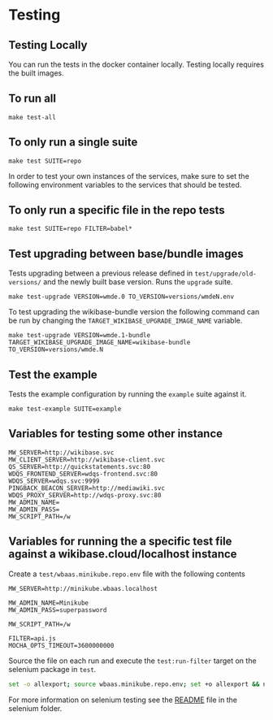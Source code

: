 # Testing


## Testing Locally

You can run the tests in the docker container locally. Testing locally requires the built images.

## To run all
```
make test-all
```

## To only run a single suite
```
make test SUITE=repo
```

In order to test your own instances of the services, make sure to set the following environment variables to the services that should be tested. 


## To only run a specific file in the repo tests
```
make test SUITE=repo FILTER=babel*
```

## Test upgrading between base/bundle images

Tests upgrading between a previous release defined in `test/upgrade/old-versions/` and the newly built base version. Runs the `upgrade` suite.

```
make test-upgrade VERSION=wmde.0 TO_VERSION=versions/wmdeN.env
```

To test upgrading the wikibase-bundle version the following command can be run by changing the `TARGET_WIKIBASE_UPGRADE_IMAGE_NAME` variable.

```
make test-upgrade VERSION=wmde.1-bundle TARGET_WIKIBASE_UPGRADE_IMAGE_NAME=wikibase-bundle TO_VERSION=versions/wmde.N
```

## Test the example

Tests the example configuration by running the `example` suite against it.

```
make test-example SUITE=example
```

##  Variables for testing some other instance
```
MW_SERVER=http://wikibase.svc
MW_CLIENT_SERVER=http://wikibase-client.svc
QS_SERVER=http://quickstatements.svc:80
WDQS_FRONTEND_SERVER=wdqs-frontend.svc:80
WDQS_SERVER=wdqs.svc:9999
PINGBACK_BEACON_SERVER=http://mediawiki.svc
WDQS_PROXY_SERVER=http://wdqs-proxy.svc:80
MW_ADMIN_NAME=
MW_ADMIN_PASS=
MW_SCRIPT_PATH=/w
```

## Variables for running the a specific test file against a wikibase.cloud/localhost instance

Create a `test/wbaas.minikube.repo.env` file with the following contents

```
MW_SERVER=http://minikube.wbaas.localhost

MW_ADMIN_NAME=Minikube
MW_ADMIN_PASS=superpassword

MW_SCRIPT_PATH=/w

FILTER=api.js
MOCHA_OPTS_TIMEOUT=3600000000
```

Source the file on each run and execute the `test:run-filter` target on the selenium package in `test`.

```bash
set -o allexport; source wbaas.minikube.repo.env; set +o allexport && npm run test:run-filter
```

For more information on selenium testing see the [README](../../test/selenium/README.md) file in the selenium folder.
